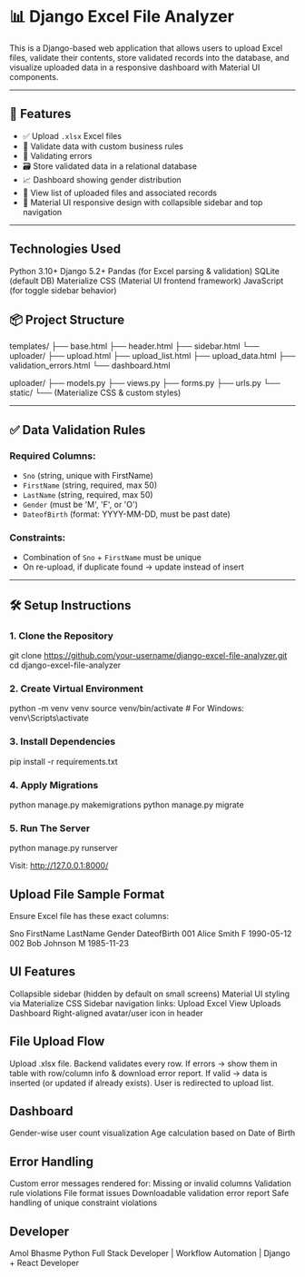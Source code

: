 # 📊 Django Excel File Analyzer

This is a Django-based web application that allows users to upload Excel files, validate their contents, store validated records into the database, and visualize uploaded data in a responsive dashboard with Material UI components.

---

## 🚀 Features

- ✅ Upload `.xlsx` Excel files
- 🧪 Validate data with custom business rules
- 🛑 Validating errors
- 🗃️ Store validated data in a relational database
- 📈 Dashboard showing gender distribution
- 📄 View list of uploaded files and associated records
- 🎨 Material UI responsive design with collapsible sidebar and top navigation

---

## Technologies Used
Python 3.10+
Django 5.2+
Pandas (for Excel parsing & validation)
SQLite (default DB)
Materialize CSS (Material UI frontend framework)
JavaScript (for toggle sidebar behavior)

## 📦 Project Structure

templates/ ├── base.html ├── header.html ├── sidebar.html └── uploader/ ├── upload.html ├── upload_list.html ├── upload_data.html ├── validation_errors.html └── dashboard.html

uploader/ ├── models.py ├── views.py ├── forms.py ├── urls.py └── static/ └── (Materialize CSS & custom styles)


---

## ✅ Data Validation Rules

### Required Columns:
- `Sno` (string, unique with FirstName)
- `FirstName` (string, required, max 50)
- `LastName` (string, required, max 50)
- `Gender` (must be 'M', 'F', or 'O')
- `DateofBirth` (format: YYYY-MM-DD, must be past date)

### Constraints:
- Combination of `Sno` + `FirstName` must be unique
- On re-upload, if duplicate found → update instead of insert

---

## 🛠️ Setup Instructions

### 1. Clone the Repository

git clone https://github.com/your-username/django-excel-file-analyzer.git
cd django-excel-file-analyzer

### 2. Create Virtual Environment
python -m venv venv
source venv/bin/activate  # For Windows: venv\Scripts\activate

### 3. Install Dependencies
pip install -r requirements.txt

### 4. Apply Migrations
python manage.py makemigrations
python manage.py migrate

### 5. Run The Server
python manage.py runserver

Visit: http://127.0.0.1:8000/

## Upload File Sample Format
Ensure Excel file has these exact columns:

Sno	FirstName	LastName	Gender	DateofBirth
001	Alice	Smith	F	1990-05-12
002	Bob	Johnson	M	1985-11-23

## UI Features
Collapsible sidebar (hidden by default on small screens)
Material UI styling via Materialize CSS
Sidebar navigation links:
Upload Excel
View Uploads
Dashboard
Right-aligned avatar/user icon in header

## File Upload Flow
Upload .xlsx file.
Backend validates every row.
If errors → show them in table with row/column info & download error report.
If valid → data is inserted (or updated if already exists).
User is redirected to upload list.

## Dashboard
Gender-wise user count visualization
Age calculation based on Date of Birth

## Error Handling
Custom error messages rendered for:
Missing or invalid columns
Validation rule violations
File format issues
Downloadable validation error report
Safe handling of unique constraint violations

## Developer
Amol Bhasme
Python Full Stack Developer | Workflow Automation | Django + React Developer
